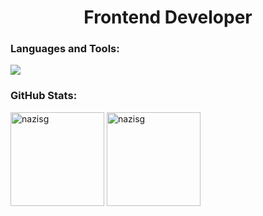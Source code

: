 <h1 align="center">Frontend Developer</h1>

<h3 align="left">Languages and Tools:</h3>
<div align="left">
  <img heigth="45" src="https://skillicons.dev/icons?i=html,css,bootstrap,sass,tailwind,js,ts,react,redux,nodejs,gitpostman,figma"/>
</div>

<h3 align="left">GitHub Stats:</h3>
<div align="left">
  <img src="https://github-readme-stats.vercel.app/api/top-langs/?username=nazisg&theme=vue-dark&hide_border=false&include_all_commits=false&count_private=true&layout=compact" alt="nazisg" height="150"/>
  <img src="https://github-readme-stats.vercel.app/api?username=nazisg&theme=vue-dark&hide_border=false&include_all_commits=false&count_private=true" alt="nazisg" height="150"/>
</div>
